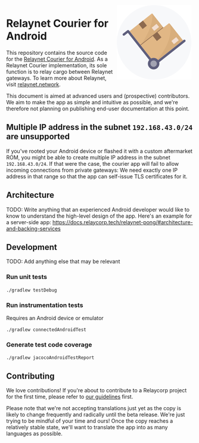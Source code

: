<img src="./courier-icon.png" style="float:right; margin: 0.5em; max-width: 40%"/>

# Relaynet Courier for Android

This repository contains the source code for the [Relaynet Courier for Android](https://play.google.com/store/apps/details?id=tech.replaycorp.courier). As a Relaynet Courier implementation, its sole function is to relay cargo between Relaynet gateways. To learn more about Relaynet, visit [relaynet.network](https://relaynet.network).

This document is aimed at advanced users and (prospective) contributors. We aim to make the app as simple and intuitive as possible, and we're therefore not planning on publishing end-user documentation at this point.

## Multiple IP address in the subnet `192.168.43.0/24` are unsupported

If you've rooted your Android device or flashed it with a custom aftermarket ROM, you might be able to create multiple IP address in the subnet `192.168.43.0/24`. If that were the case, the courier app will fail to allow incoming connections from private gateways: We need exactly one IP address in that range so that the app can self-issue TLS certificates for it.

## Architecture

TODO: Write anything that an experienced Android developer would like to know to understand the high-level design of the app. Here's an example for a server-side app: https://docs.relaycorp.tech/relaynet-pong/#architecture-and-backing-services

## Development

TODO: Add anything else that may be relevant

### Run unit tests

```
./gradlew testDebug 
```

### Run instrumentation tests

Requires an Android device or emulator

```
./gradlew connectedAndroidTest 
```

### Generate test code coverage

```
./gradlew jacocoAndroidTestReport 
```

## Contributing

We love contributions! If you're about to contribute to a Relaycorp project for the first time, please refer to [our guidelines](https://github.com/relaycorp/.github/blob/master/CONTRIBUTING.md) first.

Please note that we're not accepting translations just yet as the copy is likely to change frequently and radically until the beta release. We're just trying to be mindful of your time and ours! Once the copy reaches a relatively stable state, we'll want to translate the app into as many languages as possible.
